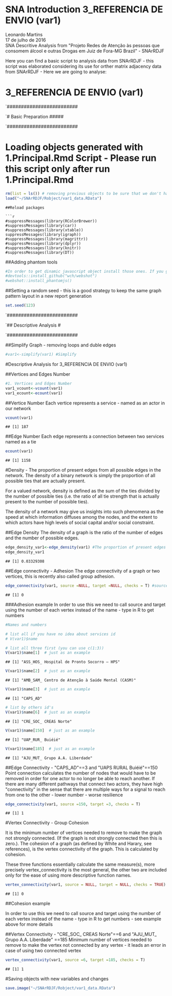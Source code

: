 # SNA Introduction 3_REFERENCIA DE ENVIO (var1)
Leonardo Martins  
17 de julho de 2016  
SNA Descritive Analysis from "Projeto Redes de Atenção às pessoas que consomem álcool e outras Drogas em Juiz de Fora-MG   Brazil"  - SNArRDJF

Here you can find a basic script to analysis data from SNArRDJF - this script was elaborated considering its use for orther matrix adjacency data from SNArRDJF - Here we are going to analyse:

# 3_REFERENCIA DE ENVIO (var1)

`#########################

`# Basic Preparation #####

`#########################

# Loading objects generated with 1.Principal.Rmd Script - Please run this script only after run 1.Principal.Rmd

```r
rm(list = ls()) # removing previous objects to be sure that we don't have objects conflicts name
load("~/SNArRDJF/Robject/var1_data.RData")
```

```
##Reload packages

```r
#suppressMessages(library(RColorBrewer))
#suppressMessages(library(car))
#suppressMessages(library(xtable))
suppressMessages(library(igraph))
#suppressMessages(library(magrittr))
#suppressMessages(library(dplyr))
#suppressMessages(library(knitr))
#suppressMessages(library(DT))
```
##Adding phantom tools

```r
#In order to get dinamic javascript object install those ones. If you get problems installing go to Stackoverflow.com and type your error to discover what to do. In some cases the libraries need to be intalled in outside R libs.
#devtools::install_github("wch/webshot")
#webshot::install_phantomjs()
```
##Setting a random seed - this is a good strategy to keep the same graph pattern layout in a new report generation

```r
set.seed(123)
```

`#########################

`## Descriptive Analysis #

`#########################

##Simplify Graph - removing loops and duble edges 

```r
#var1<-simplify(var1) #Simplify
```
#Descriptive Analysis for 3_REFERENCIA DE ENVIO (var1)

##Vertices and Edges Number

```r
#1. Vertices and Edges Number
var1_vcount<-vcount(var1)
var1_ecount<-ecount(var1)
```
##Vertice Number
Each vertice represents a service - named as an actor in our network

```r
vcount(var1)
```

```
## [1] 187
```
##Edge Number
Each edge represents a connection between two services named as a tie

```r
ecount(var1)
```

```
## [1] 1158
```

#Density - The proportion of present edges from all possible edges in the network.
The density of a binary network is simply the proportion of all possible ties that are actually present.

For a valued network, density is defined as the sum of the ties divided by the number of possible ties (i.e. the ratio of all tie strength that is actually present to the number of possible ties).  

The density of a network may give us insights into such phenomena as the speed at which information diffuses among the nodes, and the extent to which actors have high levels of social capital and/or social constraint.


##Edge Density
The density of a graph is the ratio of the number of edges and the number of possible edges.

```r
edge_density_var1<-edge_density(var1) #The proportion of present edges from all possible edges in the network.
edge_density_var1
```

```
## [1] 0.03329308
```
##Edge connectivity - Adhesion
The edge connectivity of a graph or two vertices, this is recently also called group adhesion.

```r
edge_connectivity(var1, source =NULL, target =NULL, checks = T) #source and target can be replaced - their are here just as default
```

```
## [1] 0
```
###Adhesion example
In order to use this we need to call source and target using the number of each vertex instead of the name - type in R to get numbers


```r
#Names and numbers

# list all if you have no idea about services id
# V(var1)$name 

# list all three first (you can use c(1:3))
V(var1)$name[1]  # just as an example
```

```
## [1] "ASS_HOS_ Hospital de Pronto Socorro – HPS"
```

```r
V(var1)$name[2]  # just as an example
```

```
## [1] "AMB_SAM_ Centro de Atenção à Saúde Mental (CASM)"
```

```r
V(var1)$name[3]  # just as an example
```

```
## [1] "CAPS_AD"
```

```r
# list by others id's
V(var1)$name[6]  # just as an example
```

```
## [1] "CRE_SOC_ CREAS Norte"
```

```r
V(var1)$name[150]  # just as an example
```

```
## [1] "UAP_RUR_ Buiéié"
```

```r
V(var1)$name[185]  # just as an example
```

```
## [1] "AJU_MUT_ Grupo A.A. Liberdade"
```
##Edge Connectivity - "CAPS_AD"==3 and "UAPS RURAL Buiéié"==150
Point connection calculates the number of nodes that would have to be removed in order for one actor to no longer be able to reach another.  If there are many different pathways that connect two actors, they have high "connectivity" in the sense that there are multiple ways for a signal to reach from one to the other - lower number - worse resilience 


```r
edge_connectivity(var1, source =150, target =3, checks = T) 
```

```
## [1] 1
```

#Vertex Connectivity - Group Cohesion

It is the minimum number of vertices needed to remove to make the graph not strongly connected. (If the graph is not strongly connected then this is zero.). The cohesion of a graph (as defined by White and Harary, see references), is the vertex connectivity of the graph. This is calculated by cohesion.

These three functions essentially calculate the same measure(s), more precisely vertex_connectivity is the most general, the other two are included only for the ease of using more descriptive function names.


```r
vertex_connectivity(var1, source = NULL, target = NULL, checks = TRUE)
```

```
## [1] 0
```

##Cohesion example

In order to use this we need to call source and target using the number of each vertex instead of the name - type in R to get numbers - see example above for more details 

##Vertex Connectivity - "CRE_SOC_ CREAS Norte"==6 and "AJU_MUT_ Grupo A.A. Liberdade" ==185
Minimum number of vertices needed to remove to make the vertex not connected by any vertex - it leads an error in case of using two connected vertex 

```r
vertex_connectivity(var1, source =6, target =185, checks = T) 
```

```
## [1] 1
```

#Saving objects with new variables and changes

```r
save.image("~/SNArRDJF/Robject/var1_data.RData") 
```
